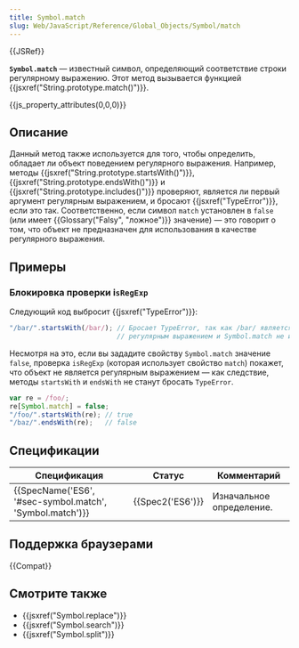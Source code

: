 ```yaml
---
title: Symbol.match
slug: Web/JavaScript/Reference/Global_Objects/Symbol/match
---
```

{{JSRef}}

**`Symbol.match`** — известный символ, определяющий соответствие строки регулярному выражению. Этот метод вызывается функцией {{jsxref("String.prototype.match()")}}.

{{js_property_attributes(0,0,0)}}

## Описание

Данный метод также используется для того, чтобы определить, обладает ли объект поведением регулярного выражения. Например, методы {{jsxref("String.prototype.startsWith()")}}, {{jsxref("String.prototype.endsWith()")}} и {{jsxref("String.prototype.includes()")}} проверяют, является ли первый аргумент регулярным выражением, и бросают {{jsxref("TypeError")}}, если это так. Соответственно, если символ `match` установлен в `false` (или имеет {{Glossary("Falsy", "ложное")}} значение) — это говорит о том, что объект не предназначен для использования в качестве регулярного выражения.

## Примеры

### Блокировка проверки i`sRegExp`

Следующий код выбросит {{jsxref("TypeError")}}:

```js
"/bar/".startsWith(/bar/); // Бросает TypeError, так как /bar/ является
                           // регулярным выражением и Symbol.match не изменён.
```

Несмотря на это, если вы зададите свойству `Symbol.match` значение `false`, проверка `isRegExp` (которая использует свойство `match`) покажет, что объект не является регулярным выражением — как следствие, методы `startsWith` и `endsWith` не станут бросать `TypeError`.

```js
var re = /foo/;
re[Symbol.match] = false;
"/foo/".startsWith(re); // true
"/baz/".endsWith(re);   // false
```

## Спецификации

| Спецификация                                                                 | Статус               | Комментарий              |
| ---------------------------------------------------------------------------- | -------------------- | ------------------------ |
| {{SpecName('ES6', '#sec-symbol.match', 'Symbol.match')}} | {{Spec2('ES6')}} | Изначальное определение. |

## Поддержка браузерами

{{Compat}}

## Смотрите также

- {{jsxref("Symbol.replace")}}
- {{jsxref("Symbol.search")}}
- {{jsxref("Symbol.split")}}
